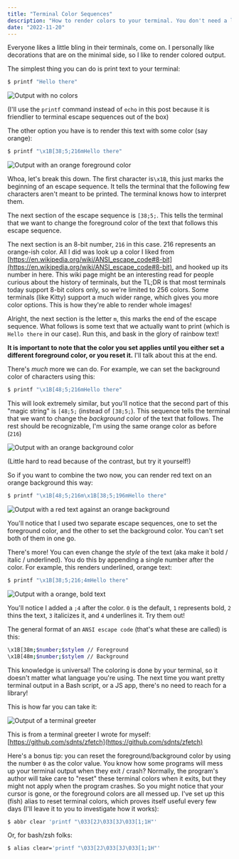 ```yaml
---
title: "Terminal Color Sequences"
description: "How to render colors to your terminal. You don't need a library for this stuff, its ez"
date: "2022-11-20"
---
```


Everyone likes a little bling in their terminals, come on. I personally like decorations
that are on the minimal side, so I like to render colored output.

The simplest thing you can do is print text to your terminal:

```sh
$ printf "Hello there"
```

![Output with no colors](/p/terminal-colors/simple.png)

(I'll use the `printf` command instead of `echo` in this post because it is friendlier
to terminal escape sequences out of the box)

The other option you have is to render this text with some color (say orange):

```sh
$ printf "\x1B[38;5;216mHello there"
```

![Output with an orange foreground color](/p/terminal-colors/fg-color.png)

Whoa, let's break this down. The first character is`\x1B`, this just marks the beginning
of an escape sequence. It tells the terminal that the following few characters
aren't meant to be printed. The terminal knows how to interpret them.

The next section of the escape sequence is `[38;5;`. This tells the terminal that
we want to change the foreground color of the text that follows this escape sequence.

The next section is an 8-bit number, `216` in this case. 216 represents an orange-ish
color. All I did was look up a color I liked from [https://en.wikipedia.org/wiki/ANSI_escape_code#8-bit](https://en.wikipedia.org/wiki/ANSI_escape_code#8-bit),
and hooked up its number in here. This wiki page might be an interesting read for
people curious about the history of terminals, but the TL;DR is that most terminals
today support 8-bit colors only, so we're limited to 256 colors. Some terminals
(like Kitty) support a much wider range, which gives you more color options. This
is how they're able to render whole images!

Alright, the next section is the letter `m`, this marks the end of the escape sequence.
What follows is some text that we actually want to print (which is `Hello there`
in our case). Run this, and bask in the glory of rainbow text!

**It is important to note that the color you set applies until you either set a different
foreground color, or you reset it.** I'll talk about this at the end.

There's _much_ more we can do. For example, we can set the background color of characters
using this:

```sh
$ printf "\x1B[48;5;216mHello there"
```

This will look extremely similar, but you'll notice that the second part of this
"magic string" is `[48;5;` (instead of `[38;5;`). This sequence tells the terminal
that we want to change the _background_ color of the text that follows. The rest
should be recognizable, I'm using the same orange color as before (`216`)

![Output with an orange background color](/p/terminal-colors/bg-color.png)

(Little hard to read because of the contrast, but try it yourself!)

So if you want to combine the two now, you can render red text on an orange background
this way:

```sh
$ printf "\x1B[48;5;216m\x1B[38;5;196mHello there"
```

![Output with a red text against an orange background](/p/terminal-colors/fg-bg-color.png)

You'll notice that I used two separate escape sequences, one to set the foreground
color, and the other to set the background color. You can't set both of them in one
go.

There's more! You can even change the _style_ of the text (aka make it bold / italic / underlined).
You do this by appending a single number after the color. For example, this renders
underlined, orange text:

```sh
$ printf "\x1B[38;5;216;4mHello there"
```

![Output with a orange, bold text](/p/terminal-colors/underlined.png)

You'll notice I added a `;4` after the color. `0` is the default, `1` represents bold,
`2` thins the text, `3` italicizes it, and `4` underlines it. Try them out!

The general format of an `ANSI escape code` (that's what these are called) is this:

```sh
\x1B[38m;$number;$stylem // Foreground
\x1B[48m;$number;$stylem // Background
```

This knowledge is universal! The coloring is done by your terminal, so it doesn't
matter what language you're using. The next time you want pretty terminal output
in a Bash script, or a JS app, there's no need to reach for a library!

This is how far you can take it:

![Output of a terminal greeter](/p/terminal-colors/zfetch.png)

This is from a terminal greeter I wrote for myself: [https://github.com/sdnts/zfetch](https://github.com/sdnts/zfetch)

Here's a bonus tip: you can reset the foreground/background color by using the number
`0` as the color value. You know how some programs will mess up your terminal
output when they exit / crash? Normally, the program's author will take care to
"reset" these terminal colors when it exits, but they might not apply when the program
crashes. So you might notice that your cursor is gone, or the foreground colors
are all messed up. I've set up this (fish) alias to reset terminal colors, which proves
itself useful every few days (I'll leave it to you to investigate how it works):

```sh
$ abbr clear 'printf "\033[2J\033[3J\033[1;1H"'
```

Or, for bash/zsh folks:

```sh
$ alias clear='printf "\033[2J\033[3J\033[1;1H"'
```
